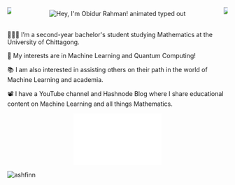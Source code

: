 <!-- Obidur Rahman (Ashfin) -->

<div align="center">
  <img src="./assets/animated-flame-01.gif" width="1.75%" align="left"/>
  <img src="https://readme-typing-svg.demolab.com?font=Fira+Code&size=32&duration=2800&pause=2000&color=A9FEF7&center=true&vCenter=true&width=940&lines=Hey%2C+I'm+Obidur+Rahman!" alt="Hey, I'm Obidur Rahman! animated typed out" width="90%" align="middle"/>
  <img src="./assets/animated-flame-01.gif" width="1.75%" align="right"/>
</div>

<br>
<p>👨🏻‍💻 I’m a second-year bachelor's student studying Mathematics at the University of Chittagong.</p>
<p>🔬 My interests are in Machine Learning and Quantum Computing!</p>
<p>📚 I am also interested in assisting others on their path in the world of Machine Learning and academia.</p>
<p>📽️ I have a YouTube channel and Hashnode Blog where I share educational content on Machine Learning and all things Mathematics.</p>

<div style="display: flex; justify-content: center; flex-wrap: nowrap;">
<img src = "https://raw.githubusercontent.com/Ashfinn/github-stats-transparent/output/generated/overview.svg" style="max-width: 40%; height: auto;">
<!--
<img src = "https://raw.githubusercontent.com/Ashfinn/github-stats-transparent/output/generated/languages.svg" style="max-width: 40%; height: auto;">
-->
</div>
<p align="left"> <img src="https://komarev.com/ghpvc/?username=ashfinnt&label=Profile%20views&color=0e75b6&style=for-the-badge" alt="ashfinn" /> </p>
